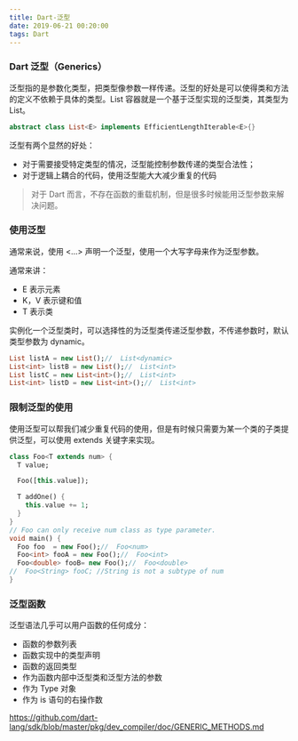 ```yaml
---
title: Dart-泛型
date: 2019-06-21 00:20:00
tags: Dart
---
```


### Dart 泛型（Generics）

泛型指的是参数化类型，把类型像参数一样传递。泛型的好处是可以使得类和方法的定义不依赖于具体的类型。List 容器就是一个基于泛型实现的泛型类，其类型为 List<E>。

```dart
abstract class List<E> implements EfficientLengthIterable<E>{}
```

泛型有两个显然的好处：

- 对于需要接受特定类型的情况，泛型能控制参数传递的类型合法性；
- 对于逻辑上耦合的代码，使用泛型能大大减少重复的代码

> 对于 Dart 而言，不存在函数的重载机制，但是很多时候能用泛型参数来解决问题。

<!--more-->

### 使用泛型

通常来说，使用 <...> 声明一个泛型，使用一个大写字母来作为泛型参数。

通常来讲：

- E 表示元素
- K，V 表示键和值
- T 表示类

实例化一个泛型类时，可以选择性的为泛型类传递泛型参数，不传递参数时，默认类型参数为 dynamic。

```dart
List listA = new List();//  List<dynamic>
List<int> listB = new List();//  List<int>
List listC = new List<int>();//  List<int>
List<int> listD = new List<int>();//  List<int>
```

### 限制泛型的使用 

使用泛型可以帮我们减少重复代码的使用，但是有时候只需要为某一个类的子类提供泛型，可以使用 extends 关键字来实现。

```dart
class Foo<T extends num> {
  T value;

  Foo([this.value]);

  T addOne() {
    this.value += 1;
  }
}
// Foo can only receive num class as type parameter.
void main() {
  Foo foo  = new Foo();//  Foo<num>
  Foo<int> fooA = new Foo();//  Foo<int>
  Foo<double> fooB= new Foo();//  Foo<double>
//  Foo<String> fooC; //String is not a subtype of num
}
```

### 泛型函数

泛型语法几乎可以用户函数的任何成分：

- 函数的参数列表
- 函数实现中的类型声明
- 函数的返回类型
- 作为函数内部中泛型类和泛型方法的参数
- 作为 Type 对象
- 作为 is 语句的右操作数

<https://github.com/dart-lang/sdk/blob/master/pkg/dev_compiler/doc/GENERIC_METHODS.md>

